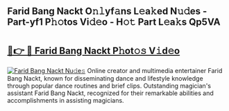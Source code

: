 ## Farid Bang Nackt O𝚗𝚕yf𝚊ns L𝚎a𝚔ed N𝚞𝚍es - Part-yf1 P𝚑𝚘tos Vi𝚍𝚎o - H𝚘𝚝 Part L𝚎a𝚔s Qp5VA

# <h2><a href="http://kf3jcd.oniu.top/?m=Farid+Bang+Nackt">🔗👉 🔴 Farid Bang Nackt P𝚑ot𝚘𝚜 V𝚒d𝚎o</a></h2>

[![Farid Bang Nackt Nu𝚍e𝚜](https://i.imgur.com/0qMVB7G.gif)](http://kf3jcd.oniu.top/?m=Farid+Bang+Nackt)
Online creator and multimedia entertainer Farid Bang Nackt, known for disseminating dance and lifestyle knowledge through popular dance routines and brief clips. Outstanding magician's assistant Farid Bang Nackt, recognized for their remarkable abilities and accomplishments in assisting magicians.  
